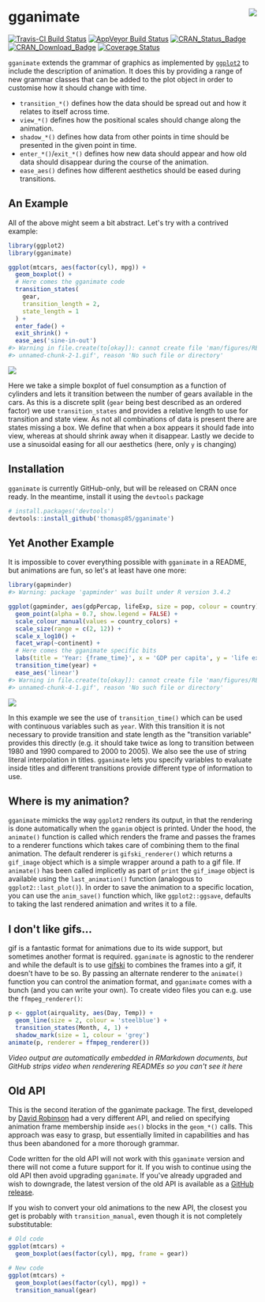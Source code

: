 
<!-- README.md is generated from README.Rmd. Please edit that file -->
gganimate <img src="man/figures/logo.png" align="right" />
==========================================================

[![Travis-CI Build Status](https://travis-ci.org/thomasp85/gganimate.svg?branch=master)](https://travis-ci.org/thomasp85/gganimate) [![AppVeyor Build Status](https://ci.appveyor.com/api/projects/status/github/thomasp85/gganimate?branch=master&svg=true)](https://ci.appveyor.com/project/thomasp85/gganimate) [![CRAN\_Status\_Badge](http://www.r-pkg.org/badges/version-ago/gganimate)](https://cran.r-project.org/package=gganimate) [![CRAN\_Download\_Badge](http://cranlogs.r-pkg.org/badges/gganimate)](https://cran.r-project.org/package=gganimate) [![Coverage Status](https://img.shields.io/codecov/c/github/thomasp85/gganimate/master.svg)](https://codecov.io/github/thomasp85/gganimate?branch=master)

`gganimate` extends the grammar of graphics as implemented by [`ggplot2`](https://github.com/tidyverse/ggplot2) to include the description of animation. It does this by providing a range of new grammar classes that can be added to the plot object in order to customise how it should change with time.

-   `transition_*()` defines how the data should be spread out and how it relates to itself across time.
-   `view_*()` defines how the positional scales should change along the animation.
-   `shadow_*()` defines how data from other points in time should be presented in the given point in time.
-   `enter_*()`/`exit_*()` defines how new data should appear and how old data should disappear during the course of the animation.
-   `ease_aes()` defines how different aesthetics should be eased during transitions.

An Example
----------

All of the above might seem a bit abstract. Let's try with a contrived example:

``` r
library(ggplot2)
library(gganimate)

ggplot(mtcars, aes(factor(cyl), mpg)) + 
  geom_boxplot() + 
  # Here comes the gganimate code
  transition_states(
    gear,
    transition_length = 2,
    state_length = 1
  ) +
  enter_fade() + 
  exit_shrink() +
  ease_aes('sine-in-out')
#> Warning in file.create(to[okay]): cannot create file 'man/figures/README-
#> unnamed-chunk-2-1.gif', reason 'No such file or directory'
```

![](man/figures/README-unnamed-chunk-2-1.gif)

Here we take a simple boxplot of fuel consumption as a function of cylinders and lets it transition between the number of gears available in the cars. As this is a discrete split (`gear` being best described as an ordered factor) we use `transition_states` and provides a relative length to use for transition and state view. As not all combinations of data is present there are states missing a box. We define that when a box appears it should fade into view, whereas at should shrink away when it disappear. Lastly we decide to use a sinusoidal easing for all our aesthetics (here, only `y` is changing)

Installation
------------

`gganimate` is currently GitHub-only, but will be released on CRAN once ready. In the meantime, install it using the `devtools` package

``` r
# install.packages('devtools')
devtools::install_github('thomasp85/gganimate')
```

Yet Another Example
-------------------

It is impossible to cover everything possible with `gganimate` in a README, but animations are fun, so let's at least have one more:

``` r
library(gapminder)
#> Warning: package 'gapminder' was built under R version 3.4.2

ggplot(gapminder, aes(gdpPercap, lifeExp, size = pop, colour = country)) +
  geom_point(alpha = 0.7, show.legend = FALSE) +
  scale_colour_manual(values = country_colors) +
  scale_size(range = c(2, 12)) +
  scale_x_log10() +
  facet_wrap(~continent) +
  # Here comes the gganimate specific bits
  labs(title = 'Year: {frame_time}', x = 'GDP per capita', y = 'life expectancy') +
  transition_time(year) +
  ease_aes('linear')
#> Warning in file.create(to[okay]): cannot create file 'man/figures/README-
#> unnamed-chunk-4-1.gif', reason 'No such file or directory'
```

![](man/figures/README-unnamed-chunk-4-1.gif)

In this example we see the use of `transition_time()` which can be used with continuous variables such as `year`. With this transition it is not necessary to provide transition and state length as the "transition variable" provides this directly (e.g. it should take twice as long to transition between 1980 and 1990 compared to 2000 to 2005). We also see the use of string literal interpolation in titles. `gganimate` lets you specify variables to evaluate inside titles and different transitions provide different type of information to use.

Where is my animation?
----------------------

`gganimate` mimicks the way `ggplot2` renders its output, in that the rendering is done automatically when the `gganim` object is printed. Under the hood, the `animate()` function is called which renders the frame and passes the frames to a renderer functions which takes care of combining them to the final animation. The default renderer is `gifski_renderer()` which returns a `gif_image` object which is a simple wrapper around a path to a gif file. If `animate()` has been called implicetly as part of `print` the `gif_image` object is available using the `last_animation()` function (analogous to `ggplot2::last_plot()`). In order to save the animation to a specific location, you can use the `anim_save()` function which, like `ggplot2::ggsave`, defaults to taking the last rendered animation and writes it to a file.

I don't like gifs...
--------------------

gif is a fantastic format for animations due to its wide support, but sometimes another format is required. `gganimate` is agnostic to the renderer and while the default is to use [gifski](https://github.com/r-rust/gifski) to combines the frames into a gif, it doesn't have to be so. By passing an alternate renderer to the `animate()` function you can control the animation format, and `gganimate` comes with a bunch (and you can write your own). To create video files you can e.g. use the `ffmpeg_renderer()`:

``` r
p <- ggplot(airquality, aes(Day, Temp)) + 
  geom_line(size = 2, colour = 'steelblue') + 
  transition_states(Month, 4, 1) + 
  shadow_mark(size = 1, colour = 'grey')
animate(p, renderer = ffmpeg_renderer())
```

*Video output are automatically embedded in RMarkdown documents, but GitHub strips video when renderering READMEs so you can't see it here*

Old API
-------

This is the second iteration of the gganimate package. The first, developed by [David Robinson](https://github.com/dgrtwo) had a very different API, and relied on specifying animation frame membership inside `aes()` blocks in the `geom_*()` calls. This approach was easy to grasp, but essentially limited in capabilities and has thus been abandoned for a more thorough grammar.

Code written for the old API will not work with this `gganimate` version and there will not come a future support for it. If you wish to continue using the old API then avoid upgrading `gganimate`. If you've already upgraded and wish to downgrade, the latest version of the old API is available as a [GitHub release](https://github.com/thomasp85/gganimate/releases/tag/v0.1.1).

If you wish to convert your old animations to the new API, the closest you get is probably with `transition_manual`, even though it is not completely substitutable:

``` r
# Old code
ggplot(mtcars) + 
  geom_boxplot(aes(factor(cyl), mpg, frame = gear))

# New code
ggplot(mtcars) + 
  geom_boxplot(aes(factor(cyl), mpg)) + 
  transition_manual(gear)
```
